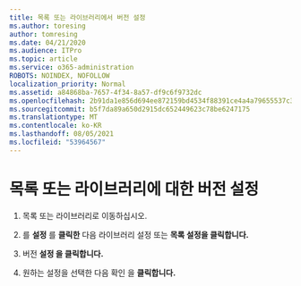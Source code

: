 ```yaml
---
title: 목록 또는 라이브러리에서 버전 설정
ms.author: toresing
author: tomresing
ms.date: 04/21/2020
ms.audience: ITPro
ms.topic: article
ms.service: o365-administration
ROBOTS: NOINDEX, NOFOLLOW
localization_priority: Normal
ms.assetid: a84868ba-7657-4f34-8a57-df9c6f9732dc
ms.openlocfilehash: 2b91da1e856d694ee872159bd4534f88391ce4a4a79655537c3c69b1910d9b37
ms.sourcegitcommit: b5f7da89a650d2915dc652449623c78be6247175
ms.translationtype: MT
ms.contentlocale: ko-KR
ms.lasthandoff: 08/05/2021
ms.locfileid: "53964567"
---
```

# <a name="enable-versioning-for-a-list-or-library"></a>목록 또는 라이브러리에 대한 버전 설정

1. 목록 또는 라이브러리로 이동하십시오.
    
2. 를 **설정** 를 **클릭한** 다음 라이브러리 설정 또는 **목록 설정을 클릭합니다.**
    
3. 버전 **설정 을 클릭합니다.**
    
4. 원하는 설정을 선택한 다음 확인 을 **클릭합니다.**
    

